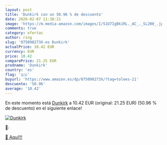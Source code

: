 ```yaml
---
layout: post
title: 'Dunkirk con un 50.96 % de descuento'
date: 2020-02-07 11:38:21
image: 'https://m.media-amazon.com/images/I/51U7IgBk1RL._AC_._SL200_.jpg'
comments: true
category: ofertas
author: ring
slug: '075098273X-es Dunkirk'
actualPrice: 10.42 EUR
currency: EUR
price: 10.42
comparePrice: 21.25 EUR
prodname: 'Dunkirk'
country: 'es'
flag: '🇪🇸'
buyurl: 'https://www.amazon.es/dp/075098273X/?tag=tolees-21'
descuento: '50.96'
average: '10.42'
---
```


En este momento está [Dunkirk](https://www.amazon.es/dp/075098273X/?tag=tolees-21) a 10.42 EUR (original: 21.25 EUR) (50.96 %  de descuento) en el siguiente enlace!

[![Dunkirk](https://m.media-amazon.com/images/I/51U7IgBk1RL._AC_._SL200_.jpg)](https://www.amazon.es/dp/075098273X/?tag=tolees-21)

🔎:


[🛒 Aquí!!!](https://www.amazon.es/dp/075098273X/?tag=tolees-21)
